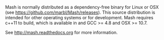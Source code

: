 Mash is normally distributed as a dependency-free binary for Linux or OSX (see
https://github.com/marbl/Mash/releases). This source distribution is intended
for other operating systems or for development. Mash requires c++11 to build,
which is available in and GCC >= 4.8 and OSX >= 10.7.

See http://mash.readthedocs.org for more information.
